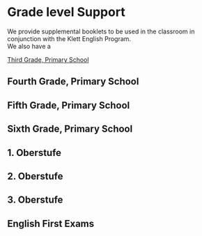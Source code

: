 
# Grade level Support
We provide supplemental booklets to be used in the classroom in conjunction with the Klett English Program.  
We also have a 

[Third Grade, Primary School](support/primary-3rd)

## Fourth Grade, Primary School

## Fifth Grade, Primary School

## Sixth Grade, Primary School

## 1. Oberstufe
## 2. Oberstufe
## 3. Oberstufe

## English First Exams 


<!--stackedit_data:
eyJoaXN0b3J5IjpbLTE4NDc4OTk1MTldfQ==
-->